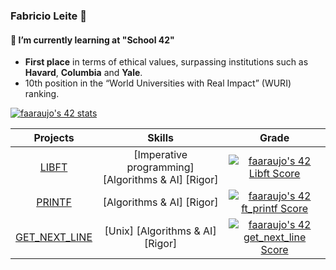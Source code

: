 ### Fabricio Leite 👋
#### 🌱 I’m currently learning at "School 42"
- **First place** in terms of ethical values, surpassing institutions such as\
**Havard**, **Columbia** and **Yale**.
- 10th position in the “World Universities with Real Impact” (WURI) ranking.

[![faaraujo's 42 stats](https://badge42.vercel.app/api/v2/clgrr2va0002108jo3cc5foww/stats?cursusId=21&coalitionId=piscine)](https://github.com/JaeSeoKim/badge42)

Projects | Skills | Grade | 
:-------:|:------:|:-----:|
[LIBFT](https://github.com/faleite/42libft) | [Imperative programming] [Algorithms & AI] [Rigor] | [![faaraujo's 42 Libft Score](https://badge42.vercel.app/api/v2/clgrr2va0002108jo3cc5foww/project/3061823)](https://github.com/JaeSeoKim/badge42)
[PRINTF](https://github.com/faleite/42printf) | [Algorithms & AI] [Rigor] | [![faaraujo's 42 ft_printf Score](https://badge42.vercel.app/api/v2/clgrr2va0002108jo3cc5foww/project/3085967)](https://github.com/JaeSeoKim/badge42)
[GET_NEXT_LINE](https://github.com/faleite/42get_next_line) | [Unix] [Algorithms & AI] [Rigor] | [![faaraujo's 42 get_next_line Score](https://badge42.vercel.app/api/v2/clgrr2va0002108jo3cc5foww/project/3095904)](https://github.com/JaeSeoKim/badge42)

<!--
**faleite/faleite** is a ✨ _special_ ✨ repository because its `README.md` (this file) appears on your GitHub profile.

Here are some ideas to get you started:

- 🔭 I’m currently working on ...
- 🌱 I’m currently learning ...
- 👯 I’m looking to collaborate on ...
- 🤔 I’m looking for help with ...
- 💬 Ask me about ...
- 📫 How to reach me: ...
- 😄 Pronouns: ...
- ⚡ Fun fact: ...
-->
